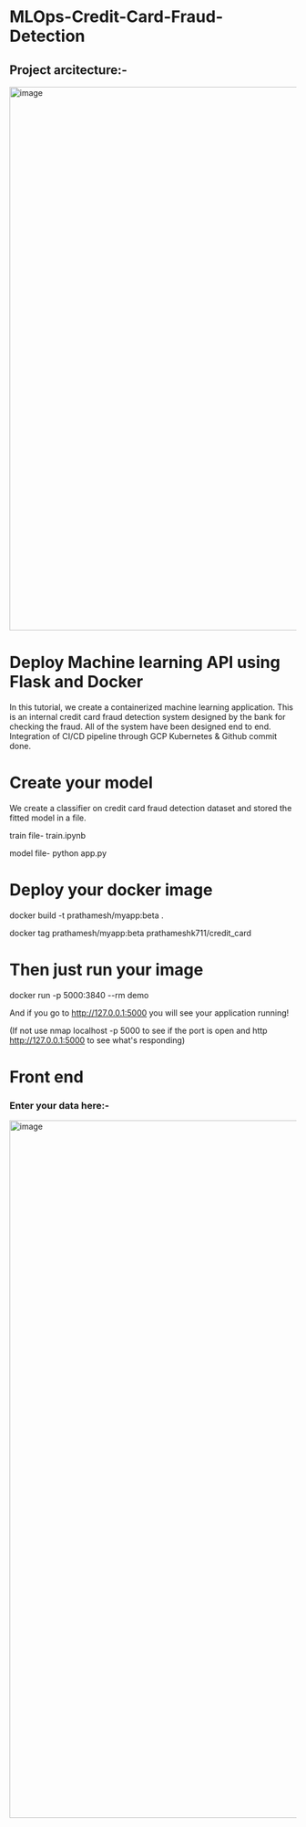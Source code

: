 # MLOps-Credit-Card-Fraud-Detection

## Project arcitecture:-

<img width="953" alt="image" src="https://user-images.githubusercontent.com/89546195/213266468-c734bc24-8ef0-4d2c-b4e7-662231ca290e.png">

# Deploy Machine learning API using Flask and Docker

In this tutorial, we create a containerized machine learning application. This is an internal credit card fraud detection system designed by the bank for checking the fraud. All of the system have been designed end to end. Integration of CI/CD pipeline through GCP Kubernetes & Github commit  done.

# Create your model
We create a classifier on credit card fraud detection dataset and stored the fitted model in a file.


train file- train.ipynb

model file- python app.py

# Deploy your docker image

docker build -t prathamesh/myapp:beta .


docker tag prathamesh/myapp:beta prathameshk711/credit_card

# Then just run your image
docker run -p 5000:3840 --rm demo

And if you go to http://127.0.0.1:5000 you will see your application running!

(If not use nmap localhost -p 5000 to see if the port is open and http http://127.0.0.1:5000 to see what's responding)

# Front end
### Enter your data here:- 
<img width="1223" alt="image" src="https://user-images.githubusercontent.com/89546195/211170690-67161632-3267-417c-8b6e-bbf3c4464f62.png">




